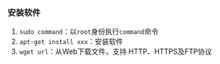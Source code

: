 ### 安装软件

1. `sudo command`：以`root`身份执行`command`命令
2. `apt-get install xxx`：安装软件
2. `wget url`：从Web下载文件，支持 HTTP、HTTPS及FTP协议